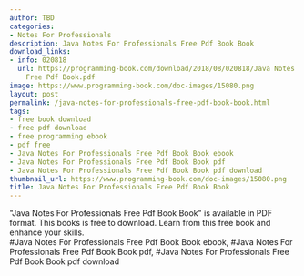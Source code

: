```yaml
---
author: TBD
categories:
- Notes For Professionals
description: Java Notes For Professionals Free Pdf Book Book
download_links:
- info: 020818
  url: https://programming-book.com/download/2018/08/020818/Java Notes For Professionals
    Free Pdf Book.pdf
image: https://www.programming-book.com/doc-images/15080.png
layout: post
permalink: /java-notes-for-professionals-free-pdf-book-book.html
tags:
- free book download
- free pdf download
- free programming ebook
- pdf free
- Java Notes For Professionals Free Pdf Book Book ebook
- Java Notes For Professionals Free Pdf Book Book pdf
- Java Notes For Professionals Free Pdf Book Book pdf download
thumbnail_url: https://www.programming-book.com/doc-images/15080.png
title: Java Notes For Professionals Free Pdf Book Book
---
```


 
<div class="item-desc text-justify">
  "Java Notes For Professionals Free Pdf Book Book" is available in PDF format. This books is free to download. Learn from this free book and enhance your skills.
  <br>
  #Java Notes For Professionals Free Pdf Book Book ebook, #Java Notes For Professionals Free Pdf Book Book pdf, #Java Notes For Professionals Free Pdf Book Book pdf download
</div>